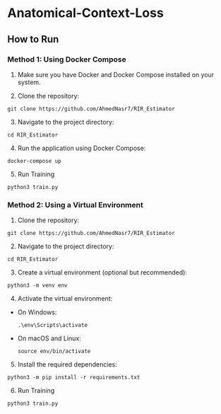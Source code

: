 # Anatomical-Context-Loss

## How to Run

### Method 1: Using Docker Compose

1. Make sure you have Docker and Docker Compose installed on your system.

2. Clone the repository:

```
git clone https://github.com/AhmedNasr7/RIR_Estimator
```

3. Navigate to the project directory:

```
cd RIR_Estimator
```

4. Run the application using Docker Compose:

```
docker-compose up
```


5. Run Training

```
python3 train.py
```


### Method 2: Using a Virtual Environment

1. Clone the repository:


```
git clone https://github.com/AhmedNasr7/RIR_Estimator
```


2. Navigate to the project directory:

```
cd RIR_Estimator
```


3. Create a virtual environment (optional but recommended):

```
python3 -m venv env
```


4. Activate the virtual environment:

- On Windows:
  ```
  .\env\Scripts\activate
  ```
- On macOS and Linux:
  ```
  source env/bin/activate
  ```

5. Install the required dependencies:

```
python3 -m pip install -r requirements.txt
```


6. Run Training

```
python3 train.py
```






